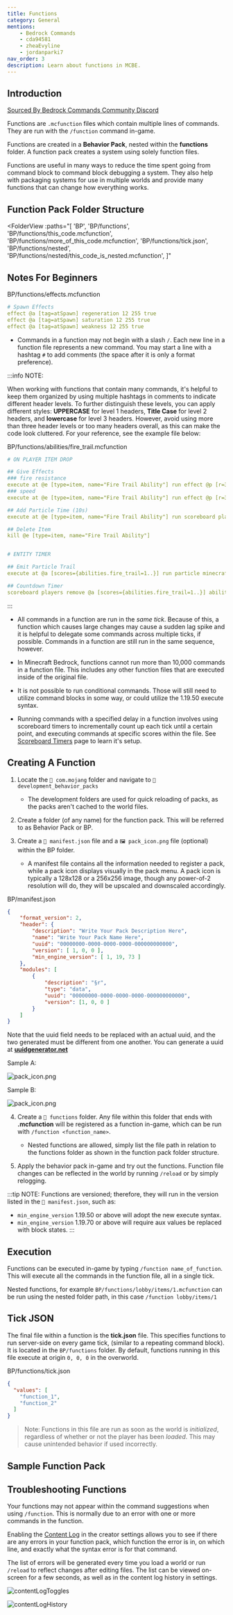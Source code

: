 ```yaml
---
title: Functions
category: General
mentions:
    - Bedrock Commands
    - cda94581
    - zheaEvyline
    - jordanparki7
nav_order: 3
description: Learn about functions in MCBE.
---
```

## Introduction

[Sourced By Bedrock Commands Community Discord](https://discord.gg/SYstTYx5G5)

Functions are `.mcfunction` files which contain multiple lines of commands. They are run with the `/function` command in-game.

Functions are created in a **Behavior Pack**, nested within the **functions** folder. A function pack creates a system using solely function files.

Functions are useful in many ways to reduce the time spent going from command block to command block debugging a system. They also help with packaging systems for use in multiple worlds and provide many functions that can change how everything works.

## Function Pack Folder Structure

<FolderView
	:paths="[
    'BP',
    'BP/functions',
    'BP/functions/this_code.mcfunction',
    'BP/functions/more_of_this_code.mcfunction',
    'BP/functions/tick.json',
    'BP/functions/nested',
    'BP/functions/nested/this_code_is_nested.mcfunction',
]"
></FolderView>

## Notes For Beginners

<CodeHeader>BP/functions/effects.mcfunction</CodeHeader>

```yaml
# Spawn Effects
effect @a [tag=atSpawn] regeneration 12 255 true
effect @a [tag=atSpawn] saturation 12 255 true
effect @a [tag=atSpawn] weakness 12 255 true
```
- Commands in a function may not begin with a slash `/`. Each new line in a function file represents a new command. You may start a line with a hashtag `#` to add comments (the space after it is only a format preference).

:::info NOTE:

When working with functions that contain many commands, it's helpful to keep them organized by using multiple hashtags in comments to indicate different header levels. To further distinguish these levels, you can apply different styles: **UPPERCASE** for level 1 headers, **Title Case** for level 2 headers, and **lowercase** for level 3 headers. However, avoid using more than three header levels or too many headers overall, as this can make the code look cluttered. For your reference, see the example file below:


<CodeHeader>BP/functions/abilities/fire_trail.mcfunction</CodeHeader>

```yaml
# ON PLAYER ITEM DROP

## Give Effects
### fire resistance
execute at @e [type=item, name="Fire Trail Ability"] run effect @p [r=3] fire_resistance 10 255
### speed
execute at @e [type=item, name="Fire Trail Ability"] run effect @p [r=3] speed 10 1 true

## Add Particle Time (10s)
execute at @e [type=item, name="Fire Trail Ability"] run scoreboard players set @p [r=3] abilities.fire_trail 200

## Delete Item
kill @e [type=item, name="Fire Trail Ability"]


# ENTITY TIMER

## Emit Particle Trail
execute at @a [scores={abilities.fire_trail=1..}] run particle minecraft:basic_flame_particle ~~~

## Countdown Timer
scoreboard players remove @a [scores={abilities.fire_trail=1..}] abilities.fire_trail 1
```

:::

- All commands in a function are run in the *same tick*. Because of this, a function which causes large changes may cause a sudden lag spike and it is helpful to delegate some commands across multiple ticks, if possible. Commands in a function are still run in the same sequence, however.

- In Minecraft Bedrock, functions cannot run more than 10,000 commands in a function file. This includes any other function files that are executed inside of the original file.

- It is not possible to run conditional commands. Those will still need to utilize command blocks in some way, or could utilize the 1.19.50 execute syntax.

- Running commands with a specified delay in a function involves using scoreboard timers to incrementally count up each tick until a certain point, and executing commands at specific scores within the file. See [Scoreboard Timers](/commands/scoreboard-timers) page to learn it's setup.

## Creating A Function

1. Locate the `📁 com.mojang` folder and navigate to `📁 development_behavior_packs`
    - The development folders are used for quick reloading of packs, as the packs aren't cached to the world files.

2. Create a folder (of any name) for the function pack. This will be referred to as Behavior Pack or BP.

3. Create a `📄 manifest.json` file and a `🖼 pack_icon.png` file (optional) within the BP folder.
    - A manifest file contains all the information needed to register a pack, while a pack icon displays visually in the pack menu. A pack icon is typically a 128x128 or a 256x256 image, though any power-of-2 resolution will do, they will be upscaled and downscaled accordingly.

<Spoiler title="Sample 📄 manifest.json">

<CodeHeader>BP/manifest.json</CodeHeader>

```json
{
    "format_version": 2,
    "header": {
        "description": "Write Your Pack Description Here",
        "name": "Write Your Pack Name Here",
        "uuid": "00000000-0000-0000-0000-000000000000",
        "version": [ 1, 0, 0 ],
        "min_engine_version": [ 1, 19, 73 ]
    },
    "modules": [
        {
            "description": "§r",
            "type": "data",
            "uuid": "00000000-0000-0000-0000-000000000000",
            "version": [1, 0, 0 ]
        }
    ]
}
```

Note that the uuid field needs to be replaced with an actual uuid, and the two generated must be different from one another. You can generate a uuid at **[uuidgenerator.net](https://uuidgenerator.net/)**

</Spoiler>
<Spoiler title="Sample 🖼 pack_icon.png">

Sample A:
	
![pack_icon.png](/assets/images/commands/pack_icon.png)

Sample B:

![pack_icon.png](/assets/images/guide/project-setup/pack_icon.png)

</Spoiler>

4. Create a `📁 functions` folder. Any file within this folder that ends with **.mcfunction** will be registered as a function in-game, which can be run with `/function <function_name>`.
    - Nested functions are allowed, simply list the file path in relation to the functions folder as shown in the function pack folder structure.

5. Apply the behavior pack in-game and try out the functions. Function file changes can be reflected in the world by running `/reload` or by simply relogging.

:::tip NOTE:
Functions are versioned; therefore, they will run in the version listed in the `📄 manifest.json`, such as:
- `min_engine_version` 1.19.50 or above will adopt the new execute syntax.
- `min_engine_version` 1.19.70 or above will require aux values be replaced with block states.
:::

## Execution

Functions can be executed in-game by typing `/function name_of_function`. This will execute all the commands in the function file, all in a single tick. 

Nested functions, for example `BP/functions/lobby/items/1.mcfunction` can be run using the nested folder path, in this case `/function lobby/items/1`

## Tick JSON

The final file within a function is the **tick.json** file. This specifies functions to run server-side on every game tick, (similar to a repeating command block). It is located in the `BP/functions` folder. By default, functions running in this file execute at origin `0, 0, 0` in the overworld.

<CodeHeader>BP/functions/tick.json</CodeHeader>
```json
{
  "values": [
    "function_1",
    "function_2"
  ]
}
```
> Note: Functions in this file are run as soon as the world is *initialized*, regardless of whether or not the player has been *loaded*. This may cause unintended behavior if used incorrectly.

## Sample Function Pack

<Card image="/assets/images/commands/BClogo.png" title="Download" link="https://github.com/Bedrock-OSS/wiki-addon/releases/download/download/functions_sample.mcpack">

</Card>

## Troubleshooting Functions

Your functions may not appear within the command suggestions when using `/function`. This is normally due to an error with one or more commands in the function.

Enabling the [Content Log](/guide/troubleshooting#content-log) in the creator settings allows you to see if there are any errors in your function pack, which function the error is in, on which line, and exactly what the syntax error is for that command.

The list of errors will be generated every time you load a world or run `/reload` to reflect changes after editing files. The list can be viewed on-screen for a few seconds, as well as in the content log history in settings.

![contentLogToggles](/assets/images/commands/contentLogToggles.png)

![contentLogHistory](/assets/images/commands/contentLogHistory.png)
